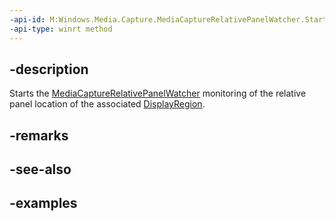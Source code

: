 ```yaml
---
-api-id: M:Windows.Media.Capture.MediaCaptureRelativePanelWatcher.Start
-api-type: winrt method
---
```


## -description

Starts the [MediaCaptureRelativePanelWatcher](mediacapturerelativepanelwatcher.md) monitoring of the relative panel location of the associated [DisplayRegion](/uwp/api/windows.ui.windowmanagement.displayregion).

## -remarks

## -see-also

## -examples

